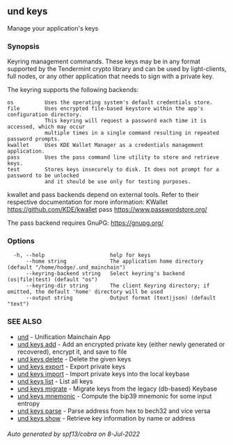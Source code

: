 ## und keys

Manage your application's keys

### Synopsis

Keyring management commands. These keys may be in any format supported by the
Tendermint crypto library and can be used by light-clients, full nodes, or any other application
that needs to sign with a private key.

The keyring supports the following backends:

    os          Uses the operating system's default credentials store.
    file        Uses encrypted file-based keystore within the app's configuration directory.
                This keyring will request a password each time it is accessed, which may occur
                multiple times in a single command resulting in repeated password prompts.
    kwallet     Uses KDE Wallet Manager as a credentials management application.
    pass        Uses the pass command line utility to store and retrieve keys.
    test        Stores keys insecurely to disk. It does not prompt for a password to be unlocked
                and it should be use only for testing purposes.

kwallet and pass backends depend on external tools. Refer to their respective documentation for more
information:
    KWallet     https://github.com/KDE/kwallet
    pass        https://www.passwordstore.org/

The pass backend requires GnuPG: https://gnupg.org/


### Options

```
  -h, --help                     help for keys
      --home string              The application home directory (default "/home/hodge/.und_mainchain")
      --keyring-backend string   Select keyring's backend (os|file|test) (default "os")
      --keyring-dir string       The client Keyring directory; if omitted, the default 'home' directory will be used
      --output string            Output format (text|json) (default "text")
```

### SEE ALSO

* [und](und.md)	 - Unification Mainchain App
* [und keys add](und_keys_add.md)	 - Add an encrypted private key (either newly generated or recovered), encrypt it, and save to <name> file
* [und keys delete](und_keys_delete.md)	 - Delete the given keys
* [und keys export](und_keys_export.md)	 - Export private keys
* [und keys import](und_keys_import.md)	 - Import private keys into the local keybase
* [und keys list](und_keys_list.md)	 - List all keys
* [und keys migrate](und_keys_migrate.md)	 - Migrate keys from the legacy (db-based) Keybase
* [und keys mnemonic](und_keys_mnemonic.md)	 - Compute the bip39 mnemonic for some input entropy
* [und keys parse](und_keys_parse.md)	 - Parse address from hex to bech32 and vice versa
* [und keys show](und_keys_show.md)	 - Retrieve key information by name or address

###### Auto generated by spf13/cobra on 8-Jul-2022
